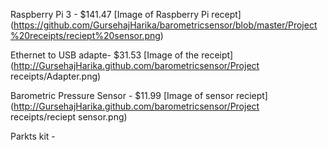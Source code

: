 Raspberry Pi 3  - $141.47 [Image of Raspberry Pi recept] (https://github.com/GursehajHarika/barometricsensor/blob/master/Project%20receipts/reciept%20sensor.png)
       

Ethernet to USB adapte- $31.53 [Image of the receipt](http://GursehajHarika.github.com/barometricsensor/Project receipts/Adapter.png)   

Barometric Pressure Sensor - $11.99 [Image of sensor reciept](http://GursehajHarika.github.com/barometricsensor/Project receipts/reciept sensor.png)   

Parkts kit - 
